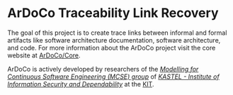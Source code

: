 # ArDoCo Traceability Link Recovery

The goal of this project is to create trace links between informal and formal artifacts like software architecture documentation, software architecture, and code.
For more information about the ArDoCo project visit the core website at [ArDoCo/Core](https://github.com/ArDoCo/Core).

ArDoCo is actively developed by researchers of
the _[Modelling for Continuous Software Engineering (MCSE) group](https://mcse.kastel.kit.edu)_
of _[KASTEL - Institute of Information Security and Dependability](https://kastel.kit.edu)_ at
the [KIT](https://www.kit.edu).


